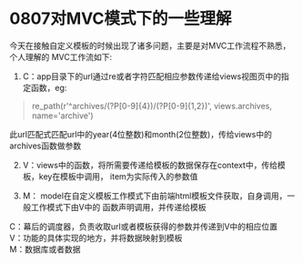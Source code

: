 # 0807对MVC模式下的一些理解
  
  今天在接触自定义模板的时候出现了诸多问题，主要是对MVC工作流程不熟悉，个人理解的
  MVC工作流如下:
  1. C：app目录下的url通过re或者字符匹配相应参数传递给views视图页中的指定函数，eg:
 >re_path(r'^archives/(?P<year>[0-9]{4})/(?P<month>[0-9]{1,2})', views.archives, name='archive')

此url匹配式匹配url中的year(4位整数)和month(2位整数)，传给views中的archives函数做参数

  2. V：views中的函数，将所需要传递给模板的数据保存在context中，传给模板，key在模板中调用，
  item为实际传入的参数值
  
  3. M： model在自定义模板工作模式下由前端html模板文件获取，自身调用，一般工作模式下由V中的
  函数声明调用，并传递给模板
  
  
 C：幕后的调度器，负责收取url或者模板获得的参数并传递到V中的相应位置  
 V：功能的具体实现的地方，并将数据映射到模板  
 M：数据库或者数据